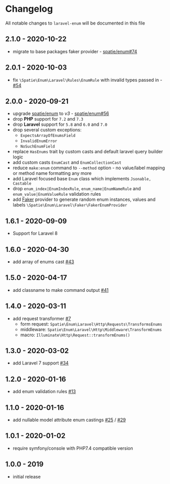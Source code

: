 # Changelog

All notable changes to `laravel-enum` will be documented in this file

## 2.1.0 - 2020-10-22

- migrate to base packages faker provider - [spatie/enum#74](https://github.com/spatie/enum/pull/74)

## 2.0.1 - 2020-10-03

-   fix `\Spatie\Enum\Laravel\Rules\EnumRule` with invalid types passed in - [#54](https://github.com/spatie/laravel-enum/pull/54)

## 2.0.0 - 2020-09-21

-   upgrade [spatie/enum](https://github.com/spatie/enum) to _v3_ - [spatie/enum#56](https://github.com/spatie/enum/pull/56)
-   drop **PHP** support for `7.2` and `7.3`
-   drop **Laravel** support for `5.8` and `6.0` and `7.0`
-   drop several custom exceptions:
    -   `ExpectsArrayOfEnumsField`
    -   `InvalidEnumError`
    -   `NoSuchEnumField`
-   replace `HasEnums` trait by custom casts and default laravel query builder logic
-   add custom casts `EnumCast` and `EnumCollectionCast`
-   reduce `make:enum` command to `--method` option - no value/label mapping or method name formatting any more
-   add Laravel focused base `Enum` class which implements `Jsonable, Castable`
-   drop `enum_index|EnumIndexRule`, `enum_name|EnumNameRule` and `enum_value|EnumValueRule` validation rules
-   add [Faker](https://github.com/fzaninotto/Faker) provider to generate random enum instances, values and labels `\Spatie\Enum\Laravel\Faker\FakerEnumProvider`

## 1.6.1 - 2020-09-09

-   Support for Laravel 8

## 1.6.0 - 2020-04-30

-   add array of enums cast [#43](https://github.com/spatie/laravel-enum/pull/43)

## 1.5.0 - 2020-04-17

-   add classname to make command output [#41](https://github.com/spatie/laravel-enum/pull/41)

## 1.4.0 - 2020-03-11

-   add request transformer [#7](https://github.com/spatie/laravel-enum/pull/7)
    -   form request: `Spatie\Enum\Laravel\Http\Requests\TransformsEnums`
    -   middleware: `Spatie\Enum\Laravel\Http\Middleware\TransformEnums`
    -   macro: `Illuminate\Http\Request::transformEnums()`

## 1.3.0 - 2020-03-02

-   add Laravel 7 support [#34](https://github.com/spatie/laravel-enum/pull/34)

## 1.2.0 - 2020-01-16

-   add enum validation rules [#13](https://github.com/spatie/laravel-enum/pull/13)

## 1.1.0 - 2020-01-16

-   add nullable model attribute enum castings [#25](https://github.com/spatie/laravel-enum/pull/25) / [#29](https://github.com/spatie/laravel-enum/pull/29)

## 1.0.1 - 2020-01-02

-   require symfony/console with PHP7.4 compatible version

## 1.0.0 - 2019

-   initial release
